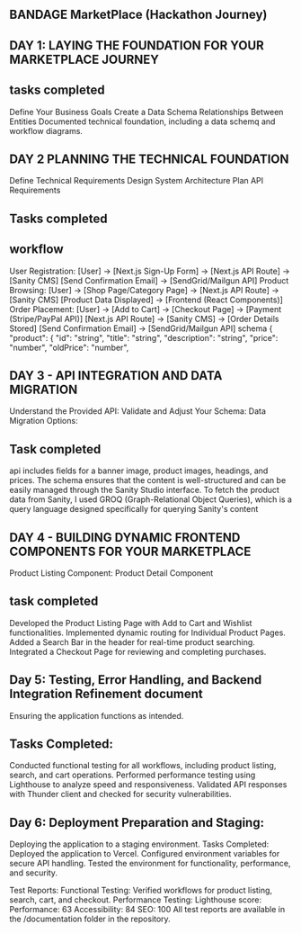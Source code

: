 ## BANDAGE MarketPlace (Hackathon Journey)
## DAY 1: LAYING THE FOUNDATION FOR YOUR MARKETPLACE JOURNEY
## tasks completed

Define Your Business Goals
Create a Data Schema
Relationships Between Entities
Documented technical foundation, including a data schemq and workflow diagrams.
## DAY 2 PLANNING THE TECHNICAL FOUNDATION
Define Technical Requirements Design System Architecture Plan API Requirements

## Tasks completed
## workflow

User Registration: [User] -> [Next.js Sign-Up Form] -> [Next.js API Route] -> [Sanity CMS] [Send Confirmation Email] -> [SendGrid/Mailgun API]
Product Browsing: [User] -> [Shop Page/Category Page] -> [Next.js API Route] -> [Sanity CMS] [Product Data Displayed] -> [Frontend (React Components)]
Order Placement: [User] -> [Add to Cart] -> [Checkout Page] -> [Payment (Stripe/PayPal API)] [Next.js API Route] -> [Sanity CMS] -> [Order Details Stored] [Send Confirmation Email] -> [SendGrid/Mailgun API]
schema
{ "product": { "id": "string", "title": "string", "description": "string", "price": "number", "oldPrice": "number",

## DAY 3 - API INTEGRATION AND DATA MIGRATION
Understand the Provided API: Validate and Adjust Your Schema: Data Migration Options:

## Task completed
api includes fields for a banner image, product images, headings, and prices. The schema ensures that the content is well-structured and can be easily managed through the Sanity Studio interface. To fetch the product data from Sanity, I used GROQ (Graph-Relational Object Queries), which is a query language designed specifically for querying Sanity's content

## DAY 4 - BUILDING DYNAMIC FRONTEND COMPONENTS FOR YOUR MARKETPLACE
Product Listing Component: Product Detail Component

## task completed
Developed the Product Listing Page with Add to Cart and Wishlist functionalities. Implemented dynamic routing for Individual Product Pages. Added a Search Bar in the header for real-time product searching. Integrated a Checkout Page for reviewing and completing purchases.

## Day 5: Testing, Error Handling, and Backend Integration Refinement document
Ensuring the application functions as intended.

## Tasks Completed:
Conducted functional testing for all workflows, including product listing, search, and cart operations. Performed performance testing using Lighthouse to analyze speed and responsiveness. Validated API responses with Thunder client and checked for security vulnerabilities.

## Day 6: Deployment Preparation and Staging:
Deploying the application to a staging environment.
Tasks Completed:
Deployed the application to Vercel. Configured environment variables for secure API handling. Tested the environment for functionality, performance, and security.

Test Reports:
Functional Testing: Verified workflows for product listing, search, cart, and checkout. Performance Testing: Lighthouse score: Performance: 63 Accessibility: 84 SEO: 100 All test reports are available in the /documentation folder in the repository.
